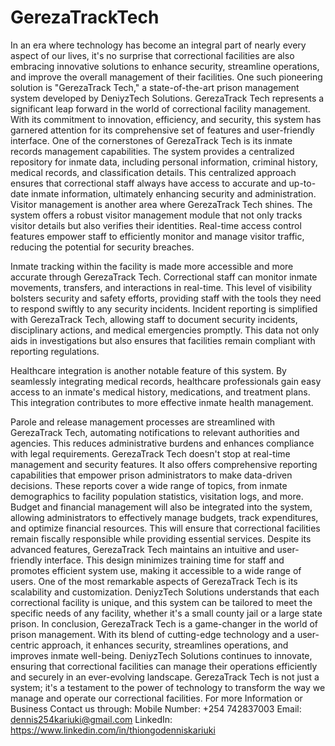 # GerezaTrackTech
In an era where technology has become an integral part of nearly every aspect of our lives, it's no surprise that correctional facilities are also embracing innovative solutions to enhance security, streamline operations, and improve the overall management of their facilities. One such pioneering solution is "GerezaTrack Tech," a state-of-the-art prison management system developed by DeniyzTech Solutions.
GerezaTrack Tech represents a significant leap forward in the world of correctional facility management. With its commitment to innovation, efficiency, and security, this system has garnered attention for its comprehensive set of features and user-friendly interface.
One of the cornerstones of GerezaTrack Tech is its inmate records management capabilities. The system provides a centralized repository for inmate data, including personal information, criminal history, medical records, and classification details. This centralized approach ensures that correctional staff always have access to accurate and up-to-date inmate information, ultimately enhancing security and administration.
Visitor management is another area where GerezaTrack Tech shines. The system offers a robust visitor management module that not only tracks visitor details but also verifies their identities. Real-time access control features empower staff to efficiently monitor and manage visitor traffic, reducing the potential for security breaches.

Inmate tracking within the facility is made more accessible and more accurate through GerezaTrack Tech. Correctional staff can monitor inmate movements, transfers, and interactions in real-time. This level of visibility bolsters security and safety efforts, providing staff with the tools they need to respond swiftly to any security incidents. Incident reporting is simplified with GerezaTrack Tech, allowing staff to document security incidents, disciplinary actions, and medical emergencies promptly. This data not only aids in investigations but also ensures that facilities remain compliant with reporting regulations.

Healthcare integration is another notable feature of this system. By seamlessly integrating medical records, healthcare professionals gain easy access to an inmate's medical history, medications, and treatment plans. This integration contributes to more effective inmate health management.

Parole and release management processes are streamlined with GerezaTrack Tech, automating notifications to relevant authorities and agencies. This reduces administrative burdens and enhances compliance with legal requirements. GerezaTrack Tech doesn't stop at real-time management and security features. It also offers comprehensive reporting capabilities that empower prison administrators to make data-driven decisions. These reports cover a wide range of topics, from inmate demographics to facility population statistics, visitation logs, and more.
Budget and financial management will also be integrated into the system, allowing administrators to effectively manage budgets, track expenditures, and optimize financial resources. This will ensure that correctional facilities remain fiscally responsible while providing essential services. Despite its advanced features, GerezaTrack Tech maintains an intuitive and user-friendly interface. This design minimizes training time for staff and promotes efficient system use, making it accessible to a wide range of users.
One of the most remarkable aspects of GerezaTrack Tech is its scalability and customization. DeniyzTech Solutions understands that each correctional facility is unique, and this system can be tailored to meet the specific needs of any facility, whether it's a small county jail or a large state prison.
In conclusion, GerezaTrack Tech is a game-changer in the world of prison management. With its blend of cutting-edge technology and a user-centric approach, it enhances security, streamlines operations, and improves inmate well-being. DeniyzTech Solutions continues to innovate, ensuring that correctional facilities can manage their operations efficiently and securely in an ever-evolving landscape. GerezaTrack Tech is not just a system; it's a testament to the power of technology to transform the way we manage and operate our correctional facilities.
For more Information or Business Contact us through:
Mobile Number: +254 742837003
Email:  dennis254kariuki@gmail.com
LinkedIn: https://www.linkedin.com/in/thiongodenniskariuki

